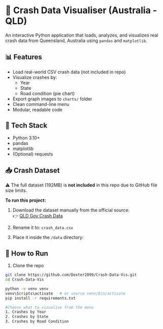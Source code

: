 # 🚦 Crash Data Visualiser (Australia - QLD)

An interactive Python application that loads, analyzes, and visualizes real crash data from Queensland, Australia using `pandas` and `matplotlib`.

## 📊 Features

- Load real-world CSV crash data (not included in repo)
- Visualize crashes by:
  - Year
  - State
  - Road condition (pie chart)
- Export graph images to `charts/` folder
- Clean command-line menu
- Modular, readable code

## 🧰 Tech Stack

- Python 3.10+
- pandas
- matplotlib
- (Optional) requests

## 📥 Crash Dataset

⚠️ The full dataset (192MB) is **not included** in this repo due to GitHub file size limits.

**To run this project:**
1. Download the dataset manually from the official source:  
   👉 [QLD Gov Crash Data](https://www.data.qld.gov.au/dataset/crash-data-from-queensland-roads/resource/e88943c0-5968-4972-a15f-38e120d72ec0)

2. Rename it to: `crash_data.csv`

3. Place it inside the `/data` directory:


## 🚀 How to Run

1. Clone the repo  
```bash
git clone https://github.com/Dexter2099/Crash-Data-Vis.git
cd Crash-Data-Vis

python -m venv venv
venv\Scripts\activate   # or source venv/bin/activate
pip install -r requirements.txt

#Choose what to visualise from the menu
1. Crashes by Year
2. Crashes by State
3. Crashes by Road Condition
